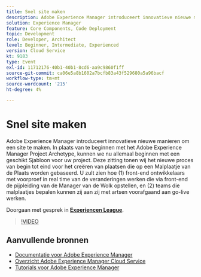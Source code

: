 ```yaml
---
title: Snel site maken
description: Adobe Experience Manager introduceert innovatieve nieuwe manieren om een site te maken. In plaats van te beginnen met het Adobe Experience Manager Project Archetype, kunnen we nu allemaal beginnen met een geschikt Sjabloon voor uw project. Deze zitting tonen wij het nieuwe proces van begin tot eind voor het creëren van plaatsen die op een Malplaatje van de Plaats worden gebaseerd. U zult zien hoe (1) front-end ontwikkelaars met voorproef in real time van de veranderingen werken die via front-end de pijpleiding van de Manager van de Wolk opstellen, en (2) teams die malplaatjes bepalen kunnen zij aan zij met artsen voorafgaand aan go-live werken.
solution: Experience Manager
feature: Core Components, Code Deployment
topic: Development
role: Developer, Architect
level: Beginner, Intermediate, Experienced
version: Cloud Service
kt: 9183
type: Event
exl-id: 11712176-40b1-40b1-8cd6-aa9c9860f1ff
source-git-commit: ca06e5a8b1602a7bcfb83a43f529680a5a96bacf
workflow-type: tm+mt
source-wordcount: '215'
ht-degree: 4%

---
```


# Snel site maken

Adobe Experience Manager introduceert innovatieve nieuwe manieren om een site te maken. In plaats van te beginnen met het Adobe Experience Manager Project Archetype, kunnen we nu allemaal beginnen met een geschikt Sjabloon voor uw project. Deze zitting tonen wij het nieuwe proces van begin tot eind voor het creëren van plaatsen die op een Malplaatje van de Plaats worden gebaseerd. U zult zien hoe (1) front-end ontwikkelaars met voorproef in real time van de veranderingen werken die via front-end de pijpleiding van de Manager van de Wolk opstellen, en (2) teams die malplaatjes bepalen kunnen zij aan zij met artsen voorafgaand aan go-live werken.

Doorgaan met gesprek in **[Experiencen League](https://adobe.ly/2Y4sJMf)**.

>[!VIDEO](https://video.tv.adobe.com/v/337721/?quality=12&learn=on&hidetitle=true)

## Aanvullende bronnen

- [Documentatie voor Adobe Experience Manager ](https://experienceleague.adobe.com/docs/experience-manager-cloud-service.html)
- [Overzicht Adobe Experience Manager Cloud Service](https://experienceleague.adobe.com/docs/experience-manager-cloud-service/overview/home.html)
- [Tutorials voor Adobe Experience Manager](https://experienceleague.adobe.com/docs/experience-manager-tutorials.html)
